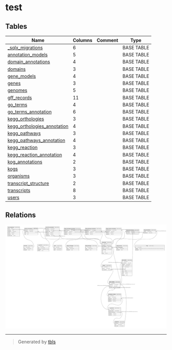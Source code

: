 # test

## Tables

| Name                                                          | Columns | Comment | Type       |
| ------------------------------------------------------------- | ------- | ------- | ---------- |
| [_sqlx_migrations](_sqlx_migrations.md)                       | 6       |         | BASE TABLE |
| [annotation_models](annotation_models.md)                     | 5       |         | BASE TABLE |
| [domain_annotations](domain_annotations.md)                   | 4       |         | BASE TABLE |
| [domains](domains.md)                                         | 3       |         | BASE TABLE |
| [gene_models](gene_models.md)                                 | 4       |         | BASE TABLE |
| [genes](genes.md)                                             | 3       |         | BASE TABLE |
| [genomes](genomes.md)                                         | 5       |         | BASE TABLE |
| [gff_records](gff_records.md)                                 | 11      |         | BASE TABLE |
| [go_terms](go_terms.md)                                       | 4       |         | BASE TABLE |
| [go_terms_annotation](go_terms_annotation.md)                 | 6       |         | BASE TABLE |
| [kegg_orthologies](kegg_orthologies.md)                       | 3       |         | BASE TABLE |
| [kegg_orthologies_annotation](kegg_orthologies_annotation.md) | 4       |         | BASE TABLE |
| [kegg_pathways](kegg_pathways.md)                             | 3       |         | BASE TABLE |
| [kegg_pathways_annotation](kegg_pathways_annotation.md)       | 4       |         | BASE TABLE |
| [kegg_reaction](kegg_reaction.md)                             | 3       |         | BASE TABLE |
| [kegg_reaction_annotation](kegg_reaction_annotation.md)       | 4       |         | BASE TABLE |
| [kog_annotations](kog_annotations.md)                         | 2       |         | BASE TABLE |
| [kogs](kogs.md)                                               | 3       |         | BASE TABLE |
| [organisms](organisms.md)                                     | 3       |         | BASE TABLE |
| [transcript_structure](transcript_structure.md)               | 2       |         | BASE TABLE |
| [transcripts](transcripts.md)                                 | 8       |         | BASE TABLE |
| [users](users.md)                                             | 3       |         | BASE TABLE |

## Relations

![er](schema.svg)

---

> Generated by [tbls](https://github.com/k1LoW/tbls)
